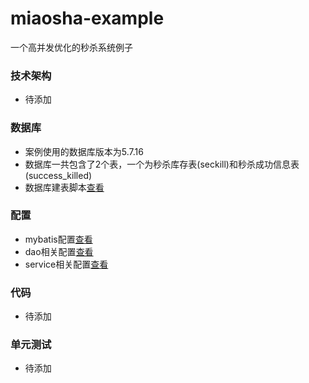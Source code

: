 # miaosha-example
一个高并发优化的秒杀系统例子

### 技术架构
* 待添加


### 数据库
* 案例使用的数据库版本为5.7.16
* 数据库一共包含了2个表，一个为秒杀库存表(seckill)和秒杀成功信息表(success_killed)
* 数据库建表脚本[查看](https://github.com/l81893521/miaosha-example/blob/master/src/main/sql/schema.sql)

### 配置
* mybatis配置[查看](https://github.com/l81893521/miaosha-example/blob/master/src/main/resources/mybatis-config.xml)
* dao相关配置[查看](https://github.com/l81893521/miaosha-example/blob/master/src/main/resources/spring/spring-dao.xml)
* service相关配置[查看](https://github.com/l81893521/miaosha-example/blob/master/src/main/resources/spring/spring-service.xml)

### 代码
* 待添加

### 单元测试
* 待添加